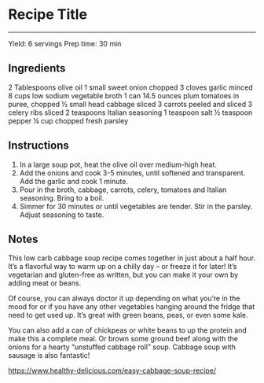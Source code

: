 # Recipe Title
---
Yield: 6 servings
Prep time: 30 min

## Ingredients
2 Tablespoons olive oil
1 small sweet onion chopped
3 cloves garlic minced
8 cups low sodium vegetable broth
1 can 14.5 ounces plum tomatoes in puree, chopped
½ small head cabbage sliced
3 carrots peeled and sliced
3 celery ribs sliced
2 teaspoons Italian seasoning
1 teaspoon salt
½ teaspoon pepper
¼ cup chopped fresh parsley

## Instructions
1. In a large soup pot, heat the olive oil over medium-high heat.
2. Add the onions and cook 3-5 minutes, until softened and transparent. Add the garlic and cook 1 minute.
3. Pour in the broth, cabbage, carrots, celery, tomatoes and Italian seasoning. Bring to a boil. 
4. Simmer for 30 minutes or until vegetables are tender. Stir in the parsley. Adjust seasoning to taste.

## Notes

This low carb cabbage soup recipe comes together in just about a half hour. It’s a flavorful way to warm up on a chilly day – or freeze it for later! It’s vegetarian and gluten-free as written, but you can make it your own by adding meat or beans.

Of course, you can always doctor it up depending on what you’re in the mood for or if you have any other vegetables hanging around the fridge that need to get used up. It’s great with green beans, peas, or even some kale.

You can also add a can of chickpeas or white beans to up the protein and make this a complete meal. Or brown some ground beef along with the onions for a hearty “unstuffed cabbage roll” soup. Cabbage soup with sausage is also fantastic!

https://www.healthy-delicious.com/easy-cabbage-soup-recipe/